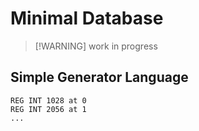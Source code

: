 # Minimal Database

> [!WARNING] work in progress

## Simple Generator Language
```mysql
REG INT 1028 at 0
REG INT 2056 at 1
...
```